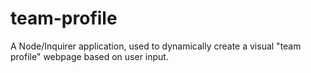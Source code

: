 # team-profile
A Node/Inquirer application, used to dynamically create a visual "team profile" webpage based on user input.
